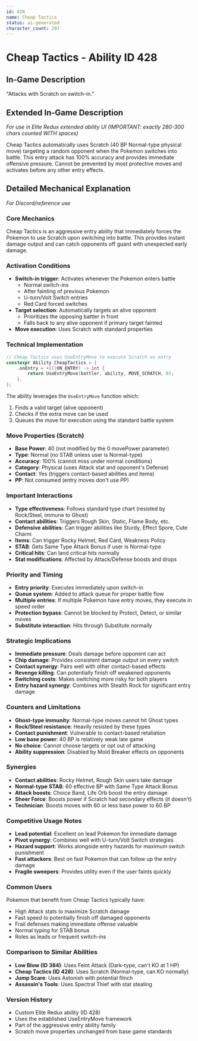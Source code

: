 ```yaml
---
id: 428
name: Cheap Tactics
status: ai-generated
character_count: 297
---
```


# Cheap Tactics - Ability ID 428

## In-Game Description
"Attacks with Scratch on switch-in."

## Extended In-Game Description
*For use in Elite Redux extended ability UI (IMPORTANT: exactly 280-300 chars counted WITH spaces)*

Cheap Tactics automatically uses Scratch (40 BP Normal-type physical move) targeting a random opponent when the Pokemon switches into battle. This entry attack has 100% accuracy and provides immediate offensive pressure. Cannot be prevented by most protective moves and activates before any other entry effects.

## Detailed Mechanical Explanation
*For Discord/reference use*

### Core Mechanics
Cheap Tactics is an aggressive entry ability that immediately forces the Pokemon to use Scratch upon switching into battle. This provides instant damage output and can catch opponents off guard with unexpected early damage.

### Activation Conditions
- **Switch-in trigger**: Activates whenever the Pokemon enters battle
  - Normal switch-ins
  - After fainting of previous Pokemon
  - U-turn/Volt Switch entries
  - Red Card forced switches
- **Target selection**: Automatically targets an alive opponent
  - Prioritizes the opposing battler in front
  - Falls back to any alive opponent if primary target fainted
- **Move execution**: Uses Scratch with standard properties

### Technical Implementation
```c
// Cheap Tactics uses UseEntryMove to execute Scratch on entry
constexpr Ability CheapTactics = {
    .onEntry = +[](ON_ENTRY) -> int { 
        return UseEntryMove(battler, ability, MOVE_SCRATCH, 0); 
    },
};
```

The ability leverages the `UseEntryMove` function which:
1. Finds a valid target (alive opponent)
2. Checks if the extra move can be used
3. Queues the move for execution using the standard battle system

### Move Properties (Scratch)
- **Base Power**: 40 (not modified by the 0 movePower parameter)
- **Type**: Normal (no STAB unless user is Normal-type)
- **Accuracy**: 100% (cannot miss under normal conditions)
- **Category**: Physical (uses Attack stat and opponent's Defense)
- **Contact**: Yes (triggers contact-based abilities and items)
- **PP**: Not consumed (entry moves don't use PP)

### Important Interactions
- **Type effectiveness**: Follows standard type chart (resisted by Rock/Steel, immune to Ghost)
- **Contact abilities**: Triggers Rough Skin, Static, Flame Body, etc.
- **Defensive abilities**: Can trigger abilities like Sturdy, Effect Spore, Cute Charm
- **Items**: Can trigger Rocky Helmet, Red Card, Weakness Policy
- **STAB**: Gets Same Type Attack Bonus if user is Normal-type
- **Critical hits**: Can land critical hits normally
- **Stat modifications**: Affected by Attack/Defense boosts and drops

### Priority and Timing
- **Entry priority**: Executes immediately upon switch-in
- **Queue system**: Added to attack queue for proper battle flow
- **Multiple entries**: If multiple Pokemon have entry moves, they execute in speed order
- **Protection bypass**: Cannot be blocked by Protect, Detect, or similar moves
- **Substitute interaction**: Hits through Substitute normally

### Strategic Implications
- **Immediate pressure**: Deals damage before opponent can act
- **Chip damage**: Provides consistent damage output on every switch
- **Contact synergy**: Pairs well with other contact-based effects
- **Revenge killing**: Can potentially finish off weakened opponents
- **Switching costs**: Makes switching more risky for both players
- **Entry hazard synergy**: Combines with Stealth Rock for significant entry damage

### Counters and Limitations
- **Ghost-type immunity**: Normal-type moves cannot hit Ghost types
- **Rock/Steel resistance**: Heavily resisted by these types
- **Contact punishment**: Vulnerable to contact-based retaliation
- **Low base power**: 40 BP is relatively weak late game
- **No choice**: Cannot choose targets or opt out of attacking
- **Ability suppression**: Disabled by Mold Breaker effects on opponents

### Synergies
- **Contact abilities**: Rocky Helmet, Rough Skin users take damage
- **Normal-type STAB**: 60 effective BP with Same Type Attack Bonus
- **Attack boosts**: Choice Band, Life Orb boost the entry damage
- **Sheer Force**: Boosts power if Scratch had secondary effects (it doesn't)
- **Technician**: Boosts moves with 60 or less base power to 60 BP

### Competitive Usage Notes
- **Lead potential**: Excellent on lead Pokemon for immediate damage
- **Pivot synergy**: Combines well with U-turn/Volt Switch strategies
- **Hazard support**: Works alongside entry hazards for maximum switch punishment
- **Fast attackers**: Best on fast Pokemon that can follow up the entry damage
- **Fragile sweepers**: Provides utility even if the user faints quickly

### Common Users
Pokemon that benefit from Cheap Tactics typically have:
- High Attack stats to maximize Scratch damage
- Fast speed to potentially finish off damaged opponents
- Frail defenses making immediate offense valuable
- Normal typing for STAB bonus
- Roles as leads or frequent switch-ins

### Comparison to Similar Abilities
- **Low Blow (ID 384)**: Uses Feint Attack (Dark-type, can't KO at 1 HP)
- **Cheap Tactics (ID 428)**: Uses Scratch (Normal-type, can KO normally)
- **Jump Scare**: Uses Astonish with potential flinch
- **Assassin's Tools**: Uses Spectral Thief with stat stealing

### Version History
- Custom Elite Redux ability (ID 428)
- Uses the established UseEntryMove framework
- Part of the aggressive entry ability family
- Scratch move properties unchanged from base game standards
